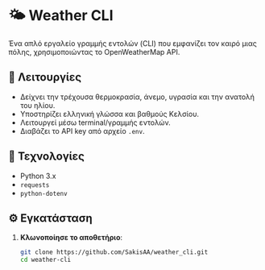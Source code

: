 # 🌤 Weather CLI

Ένα απλό εργαλείο γραμμής εντολών (CLI) που εμφανίζει τον καιρό μιας πόλης, χρησιμοποιώντας το OpenWeatherMap API.

## 🔧 Λειτουργίες

- Δείχνει την τρέχουσα θερμοκρασία, άνεμο, υγρασία και την ανατολή του ηλίου.
- Υποστηρίζει ελληνική γλώσσα και βαθμούς Κελσίου.
- Λειτουργεί μέσω terminal/γραμμής εντολών.
- Διαβάζει το API key από αρχείο `.env`.

## 🧰 Τεχνολογίες

- Python 3.x
- `requests`
- `python-dotenv`

## ⚙️ Εγκατάσταση

1. **Κλωνοποίησε το αποθετήριο**:
   ```bash
   git clone https://github.com/SakisAA/weather_cli.git
   cd weather-cli
